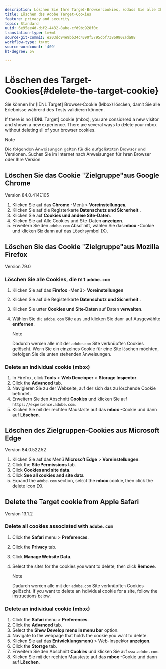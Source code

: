 ```yaml
---
description: Löschen Sie Ihre Target-Browsercookies, sodass Sie alle Ihre Erlebnisse validieren können.
title: Löschen des Adobe Target-Cookies
feature: privacy and security
topic: Standard
uuid: 6e95ee4d-dbf2-4432-8abe-cfd9bc928f0c
translation-type: tm+mt
source-git-commit: e203dc94e9bb34c4090f5795cbf73869808ada88
workflow-type: tm+mt
source-wordcount: '409'
ht-degree: 5%

---
```



# Löschen des Target-Cookies{#delete-the-target-cookie}

Sie können Ihr [!DNL Target] Browser-Cookie (Mbox) löschen, damit Sie alle Erlebnisse während des Tests validieren können.

If there is no [!DNL Target] cookie (mbox), you are considered a new visitor and shown a new experience. There are several ways to delete your mbox without deleting all of your browser cookies.

>[!NOTE]
>
>Die folgenden Anweisungen gelten für die aufgelisteten Browser und Versionen. Suchen Sie im Internet nach Anweisungen für Ihren Browser oder Ihre Version.

## Löschen Sie das Cookie &quot;Zielgruppe&quot;aus Google Chrome

Version 84.0.4147.105

1. Klicken Sie auf das **Chrome** -Menü > **Voreinstellungen**.
1. Klicken Sie auf die Registerkarte **Datenschutz und Sicherheit** .
1. Klicken Sie auf **Cookies und andere Site-Daten**.
1. Klicken Sie auf Alle Cookies und Site-Daten **anzeigen**.
1. Erweitern Sie den `adobe.com` Abschnitt, wählen Sie das **mbox** -Cookie und klicken Sie dann auf das Löschsymbol (X).

## Löschen Sie das Cookie &quot;Zielgruppe&quot;aus Mozilla Firefox

Version 79.0

### Löschen Sie alle Cookies, die mit `adobe.com`

1. Klicken Sie auf das **Firefox** -Menü > **Voreinstellungen**.
1. Klicken Sie auf die Registerkarte **Datenschutz und Sicherheit** .
1. Klicken Sie unter **Cookies und Site-Daten** auf Daten **verwalten**.
1. Wählen Sie die `adobe.com` Site aus und klicken Sie dann auf Ausgewählte **entfernen**.

   >[!NOTE]
   >
   >Dadurch werden alle mit der `adobe.com` Site verknüpften Cookies gelöscht. Wenn Sie ein einzelnes Cookie für eine Site löschen möchten, befolgen Sie die unten stehenden Anweisungen.

### Delete an individual cookie (mbox)

1. In Firefox, click **Tools** > **Web Developer** > **Storage Inspector**.
1. Click the **Advanced** tab.
1. Navigieren Sie zu der Webseite, auf der sich das zu löschende Cookie befindet.
1. Erweitern Sie den Abschnitt **Cookies** und klicken Sie auf `https://experience.adobe.com`.
1. Klicken Sie mit der rechten Maustaste auf das **mbox** -Cookie und dann auf **Löschen**.

## Löschen des Zielgruppen-Cookies aus Microsoft Edge

Version 84.0.522.52

1. Klicken Sie auf das Menü **Microsoft Edge** > **Voreinstellungen**.
1. Click the **Site Permissions** tab.
1. Click **Cookies and site data**.
1. Click **See all cookies and site data**.
1. Expand the `adobe.com` section, select the **mbox** cookie, then click the delete icon (X).

## Delete the Target cookie from Apple Safari

Version 13.1.2

### Delete all cookies associated with `adobe.com`

1. Click the **Safari** menu > **Preferences**.
1. Click the **Privacy** tab.
1. Click **Manage Website Data**.
1. Select the sites for the cookies you want to delete, then click **Remove**.

   >[!NOTE]
   >
   >Dadurch werden alle mit der `adobe.com` Site verknüpften Cookies gelöscht. If you want to delete an individual cookie for a site, follow the instructions below.

### Delete an individual cookie (mbox)

1. Click the **Safari** menu > **Preferences**.
1. Click the **Advanced** tab.
1. Select the **Show Develop menu in menu bar** option.
1. Navigate to the webpage that holds the cookie you want to delete.
1. Klicken Sie auf das **Entwicklungsmenü** > Web-Inspektor **anzeigen**.
1. Click the **Storage** tab.
1. Erweitern Sie den Abschnitt **Cookies** und klicken Sie auf `www.adobe.com`.
1. Klicken Sie mit der rechten Maustaste auf das **mbox** -Cookie und dann auf **Löschen**.
